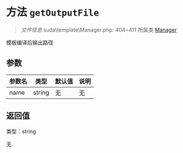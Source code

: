 # 方法 `getOutputFile`

> *文件信息* suda\template\Manager.php: 404~411
> 所属类 [Manager](../Manager.md)


模板编译后输出路径


## 参数


| 参数名 | 类型 | 默认值 | 说明 |
|--------|-----|-------|-------|
| name |  string | 无 | 无 |



## 返回值

类型：string

无


